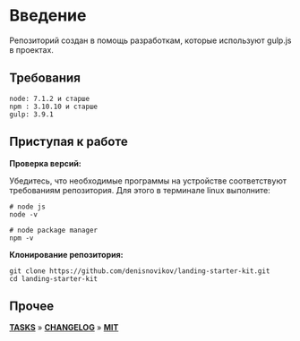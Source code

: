 # Введение

Репозиторий создан в помощь разработкам, которые используют gulp.js в проектах.

## Требования

```text
node: 7.1.2 и старше
npm : 3.10.10 и старше
gulp: 3.9.1
```

## Приступая к работе

**Проверка версий:**

Убедитесь, что необходимые программы на устройстве соответствуют требованиям репозитория. Для этого в терминале linux выполните:

```console
# node js
node -v

# node package manager
npm -v
```

**Клонирование репозитория:**

```console
git clone https://github.com/denisnovikov/landing-starter-kit.git
cd landing-starter-kit
```

## Прочее

**[TASKS][1]** » **[CHANGELOG][2]** » **[MIT][3]**

[1]: ./todo/repo.tasks
[2]: ./CHANGELOG.md
[3]: ./LICENSE